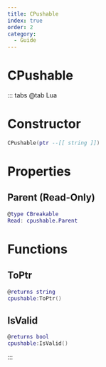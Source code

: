 ```yaml
---
title: CPushable
index: true
order: 2
category:
  - Guide
---
```


# CPushable

::: tabs
@tab Lua
# Constructor
```lua
CPushable(ptr --[[ string ]])
```
# Properties
## Parent (Read-Only)
```lua
@type CBreakable
Read: cpushable.Parent
```
# Functions
## ToPtr
```lua
@returns string
cpushable:ToPtr()
```
## IsValid
```lua
@returns bool
cpushable:IsValid()
```

:::